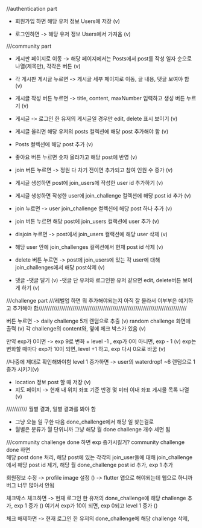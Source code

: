 //authentication part
- 회원가입 하면 해당 유저 정보 Users에 저장 (v)

- 로그인하면 -> 해당 유저 정보 Users에서 가져옴 (v)






///community part
- 게시판 페이지로 이동 -> 해당 페이지에서는 Posts에서 post를 작성 일자 순으로 나열(제목만), 각각은 버튼 (v)

- 각 게시판 게시글 누르면 -> 게시글 세부 페이지로 이동, 글 내용, 댓글 보여야 함 (v)

- 게시글 작성 버튼 누르면 -> title, content, maxNumber 입력하고 생성 버튼 누르기 (v)

- 게시글 -> 로그인 한 유저의 게시글일 경우만 edit, delete 표시 보이기 (v)
- 게시글 올리면 해당 유저의 posts 컬렉션에 해당 post 추가해야 함 (v)
- Posts 컬렉션에 해당 post 추가 (v)


- 좋아요 버튼 누르면 숫자 올라가고 해당 post에 반영 (v)
- join 버튼 누르면 -> 정원 다 차기 전이면 추가되고 참여 인원 수 증가 (v)
- 게시글 생성하면 post에 join_users에 작성한 user id 추가하기 (v)
- 게시글 생성하면 작성한 user에 join_challenge 컬렉션에 해당 post id 추가 (v)

- join 누르면 -> user join_challenge 컬렉션에 해당 post 하나 추가 (v)
- join 버튼 누르면 해당 post에 join_users 컬랙션에 user 추가 (v)


- disjoin 누르면 -> post에서 join_users 컬랙션에 해당 user 삭제    (v)
- 해당 user 안에 join_challenges 컬렉션에서 현재 post id 삭제 (v)

- delete 버튼 누르면 -> post에 join_users에 있는 각 user에 대해 join_challenges에서 해당 post삭제 (v)


- 댓글
    -댓글 달기 (v)
    -댓글 단 유저와 로그인한 유저 같으면 edit, delete버튼 보이게 하기 (v)







///challenge part
///레벨업 하면 뭐 추가해야되는지 아직 잘 몰라서 이부부은 얘기하고 추가해야 함//////////////////////////////////////////////////////////////////////////////


버튼 누르면 -> daily challenge 5개 랜덤으로 추출 (v)
random challenge 화면에 출력 (v)
각 challenge의 content와, 옆에 체크 박스가 있음 (v)


만약 exp가 0이면 -> exp 9로 변화 + level -1 , exp가 0이 아니면, exp - 1 (v)
exp는 변화할 때마다 exp가 10이 되면, level +1 하고, exp 다시 0으로 바꿈 (v)


//나중에 제대로 확인해봐야함
level 1 증가하면 -> user의 waterdrop1 ~6 랜덤으로 1 증가 시키기(v)


- location 정보 post 할 때 저장 (v)
- 지도 페이지 -> 현재 내 위치 좌표 기준 반경 몇 미터 이내 좌표 게시물 목록 나열 (v)


///////////
월별 결과, 일별 결과를 봐야 함 
 - 그냥 오늘 일 구한 다음 done_challenge에서 해당 일 찾는걸로
 - 월별은 분류가 월 단위니까 그냥 해당 월 done challenge 개수 세면 됨



///community challenge done 하면 exp 증가시킬거?
community challenge done 하면  
해당 post done 처리, 해당 post에 있는 각각의 join_user들에 대해 join_challenge에서 해당 
post id 제거, 해당 월 done_challenge post id 추가, exp 1 추가



회원정보 수정 -> profile image 설정 () -> flutter 앱으로 해야되는데 웹으로 하니까 버그 너무 많아서 안됨


체크박스 체크하면 -> 현재 로그인 한 유저의 done_challenge에 해당 challenge 추가, exp 1 증가 ()
					여기서 exp가 10이 되면, exp 0되고 level 1 증가 ()

체크 해제하면 -> 현재 로그인 한 유저의  done_challenge에 해당 challenge 삭제, 